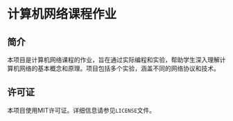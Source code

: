 # 计算机网络课程作业 

## 简介 

本项目是计算机网络课程的作业，旨在通过实际编程和实验，帮助学生深入理解计算机网络的基本概念和原理。项目包括多个实验，涵盖不同的网络协议和技术。

## 许可证 

本项目使用MIT许可证。详细信息请参见`LICENSE`文件。
